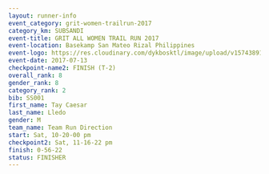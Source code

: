 ```yaml
---
layout: runner-info 
event_category: grit-women-trailrun-2017 
category_km: SUBSANDI 
event-title: GRIT ALL WOMEN TRAIL RUN 2017 
event-location: Basekamp San Mateo Rizal Philippines 
event-logo: https://res.cloudinary.com/dykbosktl/image/upload/v1574389137/Logo/a04c0-grit-logo_yxzsau.png 
event-date: 2017-07-13 
checkpoint-name2: FINISH (T-2) 
overall_rank: 8
gender_rank: 8
category_rank: 2
bib: SS001
first_name: Tay Caesar
last_name: Lledo
gender: M
team_name: Team Run Direction
start: Sat, 10-20-00 pm
checkpoint2: Sat, 11-16-22 pm
finish: 0-56-22
status: FINISHER
---
```

